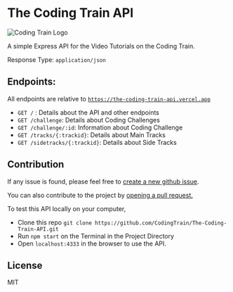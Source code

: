# The Coding Train API

<img src="https://thecodingtrain.com/assets/images/header-mobile.jpg" alt="Coding Train Logo"/>

A simple Express API for the Video Tutorials on the Coding Train.

Response Type: `application/json`

## Endpoints:

All endpoints are relative to [`https://the-coding-train-api.vercel.app`](https://the-coding-train-api.vercel.app)

* `GET /` : Details about the API and other endpoints
* `GET /challenge`: Details about Coding Challenges
* `GET /challenge/:id`: Information about Coding Challenge
* `GET /tracks/{:trackid}`: Details about Main Tracks
* `GET /sidetracks/{:trackid}`: Details about Side Tracks


<!-- ### Example Testing Routes
**Open these links in the browser**
* [/challenge/random](https://the-coding-train-api.vercel.app/challenge/random) : Get details about a Random Coding Challenge Video
* [/discord](https://the-coding-train-api.vercel.app/discord) : Get details about the Discord Bot Tutorial Series
* [/challenge/randomContribution](https://the-coding-train-api.vercel.app/challenge/randomContribution) : Get a random Community Contribution on a Coding Challenge Video
* [/cabana/randomContribution](https://the-coding-train-api.vercel.app/cabana/randomContribution) : Get a random Community Contribution on a Coding in the Cabana Video -->


<!-- ## Usage

Here is an p5.js Web Editor Sketch which uses the API
[The Coding Train API Example](https://editor.p5js.org/dipam2006/full/OV4TcmsxF) -->

## Contribution
If any issue is found, please feel free to [create a new github issue](/issues).

You can also contribute to the project by [opening a pull request.](/pulls)

To test this API locally on your computer,
* Clone this repo 
  `git clone https://github.com/CodingTrain/The-Coding-Train-API.git`
* Run `npm start` on the Terminal in the Project Directory
* Open `localhost:4333` in the browser to use the API.


## License
MIT

